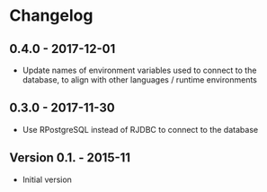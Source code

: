 
# Changelog

## 0.4.0 - 2017-12-01

* Update names of environment variables used to connect to the database, to align with other languages / runtime environments

## 0.3.0 - 2017-11-30

* Use RPostgreSQL instead of RJDBC to connect to the database

## Version 0.1. - 2015-11

* Initial version
